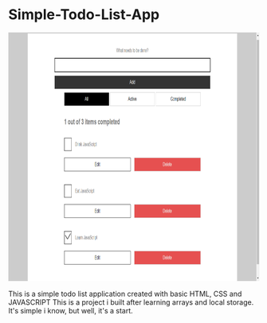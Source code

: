 # Simple-Todo-List-App
<img src="./assets/img/Screenshot-1.png" height="500px"  />

This is a simple todo list application created with basic HTML, CSS and JAVASCRIPT
This is a project i built after learning arrays and local storage.
It's simple i know, but well, it's a start.
